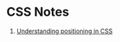 # CSS Notes

1. [Understanding positioning in CSS](https://dev.to/huijing/understanding-positioning-in-css-7mn)
